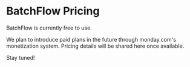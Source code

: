 # BatchFlow Pricing

BatchFlow is currently free to use.

We plan to introduce paid plans in the future through monday.com's monetization system. Pricing details will be shared here once available.

Stay tuned!
